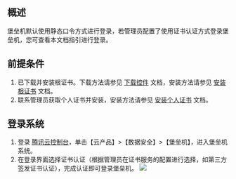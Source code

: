 ## 概述
堡垒机默认使用静态口令方式进行登录，若管理员配置了使用证书认证方式登录堡垒机，您可查看本文档指引进行登录。

## 前提条件
1. 已下载并安装根证书。下载方法请参见 [下载控件](https://cloud.tencent.com/document/product/1025/32034) 文档，安装方法请参见 [安装根证书](https://cloud.tencent.com/document/product/1025/33152#.E5.AE.89.E8.A3.85.E6.A0.B9.E8.AF.81.E4.B9.A6) 文档。
2. 联系管理员获取个人证书并安装，安装方法请参见 [安装个人证书](https://cloud.tencent.com/document/product/1025/33152#.E5.AE.89.E8.A3.85.E4.B8.AA.E4.BA.BA.E8.AF.81.E4.B9.A6) 文档。



## 登录系统
1. 登录 [腾讯云控制台](https://console.cloud.tencent.com/)，单击【云产品】>【数据安全】>【堡垒机】，进入堡垒机系统。
2. 在登录界面选择证书认证（根据管理员在证书服务的配置进行选择，如第三方签发证书认证），完成认证即可登录堡垒机。
![](https://main.qcloudimg.com/raw/3a8b3890452d7cb9c84185c04f683051.jpg)
